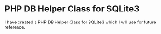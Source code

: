 # PHP DB Helper Class for SQLite3
I have created a PHP DB Helper Class for SQLite3 which I will use for future reference.
